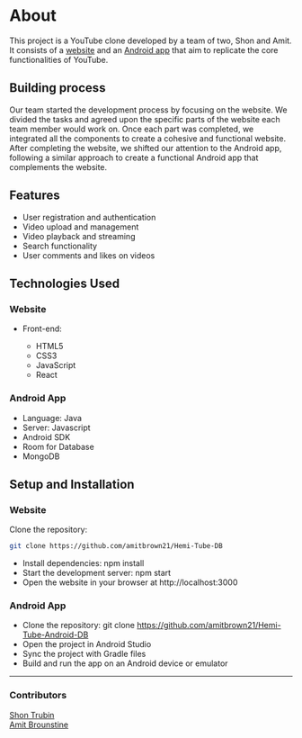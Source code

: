 # About
This project is a YouTube clone developed by a team of two, Shon and Amit. It consists of a [website](https://github.com/amitbrown21/Hemi-Tube-DB) and an [Android app](https://github.com/amitbrown21/Hemi-Tube-Android-DB) that aim to replicate the core functionalities of YouTube.

## Building process

Our team started the development process by focusing on the website. We divided the tasks and agreed upon the specific parts of the website each team member would work on. Once each part was completed, we integrated all the components to create a cohesive and functional website. After completing the website, we shifted our attention to the Android app, following a similar approach to create a functional Android app that complements the website.

## Features

- User registration and authentication
- Video upload and management
- Video playback and streaming
- Search functionality
- User comments and likes on videos

## Technologies Used
### Website

- Front-end:

  - HTML5
  - CSS3
  - JavaScript
  - React

### Android App
- Language: Java
- Server: Javascript
- Android SDK
- Room for Database
- MongoDB

## Setup and Installation
### Website

Clone the repository:
   ```bash
   git clone https://github.com/amitbrown21/Hemi-Tube-DB
 ```
- Install dependencies: npm install
- Start the development server: npm start
- Open the website in your browser at http://localhost:3000

### Android App

- Clone the repository: git clone https://github.com/amitbrown21/Hemi-Tube-Android-DB
- Open the project in Android Studio
- Sync the project with Gradle files
- Build and run the app on an Android device or emulator

---

### Contributors

[Shon Trubin](https://github.com/ShonTrubin)  
[Amit Brounstine](https://github.com/amitbrown21)  
